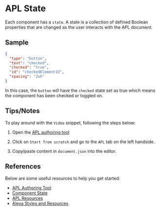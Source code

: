 # APL State
Each component has a `state`. A state is a collection of defined Boolean properties that are changed as the user interacts with the APL document.

## Sample

```JSON
{
  "type": "button",
  "text": "checked",
  "checked": "true",
  "id": "checkedElementId",
  "spacing": "2vh"
}
```

In this case, the `button` will have the `checked` state set as true which means the component has been checked or toggled on.

## Tips/Notes

To play around with the `Video` snippet, following the steps below:

  1. Open the [APL authoring tool](https://developer.amazon.com/alexa/console/ask/displays)

  1. Click on `Start from scratch` and go to the `APL` tab on the left handside.

  1. Copy/paste content in `document.json` into the editor.

## References
Below are some useful resources to help you get started:

- [APL Authoring Tool](https://developer.amazon.com/en-US/docs/alexa/alexa-presentation-language/apl-authoring-tool.html)
- [Component State](https://developer.amazon.com/en-US/docs/alexa/alexa-presentation-language/apl-style-definition-and-evaluation.html#component_state)
- [APL Resources](https://developer.amazon.com/en-US/docs/alexa/alexa-presentation-language/apl-resources.html)
- [Alexa Styles and Resources](https://developer.amazon.com/en-US/docs/alexa/alexa-presentation-language/apl-alexa-styles-package.html)